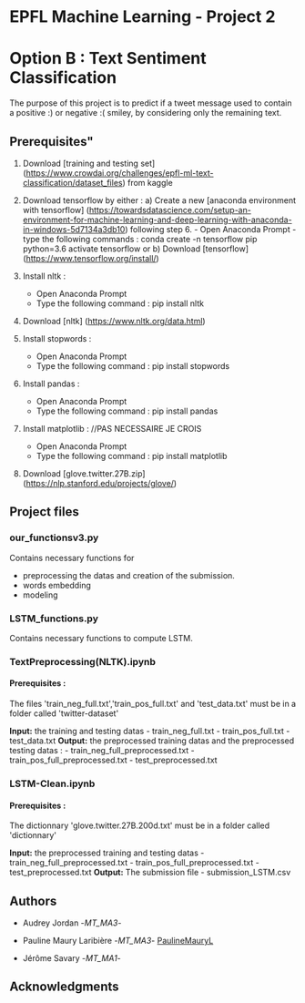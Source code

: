 # EPFL Machine Learning - Project 2
# Option B : Text Sentiment Classification

The purpose of this project is to predict if a tweet message used to contain a positive :) or negative :( smiley, by considering only the remaining text.


## Prerequisites"

1) Download [training and testing set] (https://www.crowdai.org/challenges/epfl-ml-text-classification/dataset_files) from kaggle

2) Download tensorflow by either :
   a) Create a new [anaconda environment with tensorflow] (https://towardsdatascience.com/setup-an-environment-for-machine-learning-and-deep-learning-with-anaconda-in-windows-5d7134a3db10) following step 6.
       - Open Anaconda Prompt
       - type the following commands :
         conda create -n tensorflow pip python=3.6
         activate tensorflow
   or b) Download [tensorflow] (https://www.tensorflow.org/install/)

3) Install nltk :
    - Open Anaconda Prompt
    - Type the following command :
      pip install nltk
4) Download [nltk] (https://www.nltk.org/data.html)

5) Install stopwords :
    - Open Anaconda Prompt
    - Type the following command : 
      pip install stopwords
    
6) Install pandas : 
    - Open Anaconda Prompt
    - Type the following command : 
      pip install pandas
      
7) Install matplotlib : //PAS NECESSAIRE JE CROIS
    - Open Anaconda Prompt
    - Type the following command : 
      pip install matplotlib
            
8) Download [glove.twitter.27B.zip] (https://nlp.stanford.edu/projects/glove/)

## Project files

### our_functionsv3.py
Contains necessary functions for
 - preprocessing the datas and creation of the submission.
 - words embedding
 - modeling

### LSTM_functions.py
Contains necessary functions to compute LSTM.

### TextPreprocessing(NLTK).ipynb

#### Prerequisites :
The files 'train_neg_full.txt','train_pos_full.txt' and 'test_data.txt' must be in a folder called 'twitter-dataset'

**Input:** the training and testing datas
    - train_neg_full.txt
    - train_pos_full.txt
    - test_data.txt
**Output:** the preprocessed training datas and the preprocessed testing datas :
    - train_neg_full_preprocessed.txt
    - train_pos_full_preprocessed.txt
    - test_preprocessed.txt

### LSTM-Clean.ipynb

#### Prerequisites :
The dictionnary 'glove.twitter.27B.200d.txt' must be in a folder called 'dictionnary'

**Input:** the preprocessed training and testing datas
    - train_neg_full_preprocessed.txt
    - train_pos_full_preprocessed.txt
    - test_preprocessed.txt
**Output:** The submission file
    - submission_LSTM.csv
    

## Authors

* Audrey Jordan -*MT_MA3*-

* Pauline Maury Laribière -*MT_MA3*- [PaulineMauryL](https://github.com/PaulineMauryL/ML2)

* Jérôme Savary -*MT_MA1*- 


## Acknowledgments

